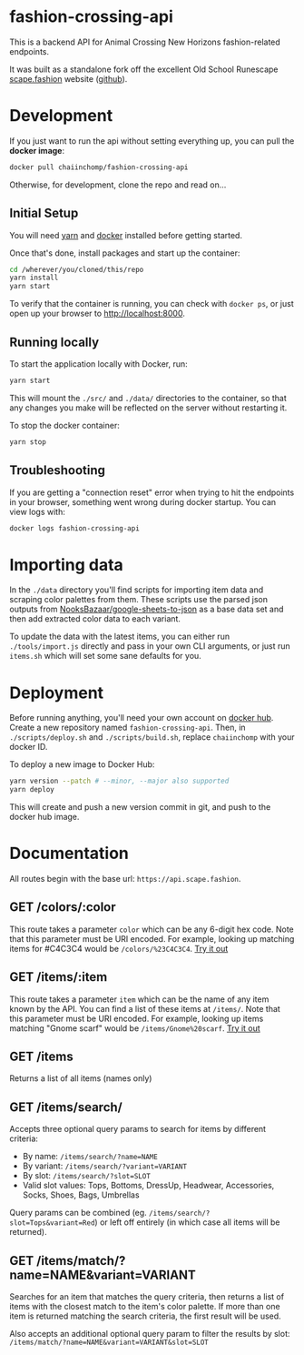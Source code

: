 # fashion-crossing-api

This is a backend API for Animal Crossing New Horizons fashion-related endpoints.

It was built as a standalone fork off the excellent Old School Runescape [scape.fashion](https://scape.fashion) website ([github](https://github.com/ncpierson/fashionscape-api)).

# Development

If you just want to run the api without setting everything up, you can pull the **docker image**:

```bash
docker pull chaiinchomp/fashion-crossing-api
```

Otherwise, for development, clone the repo and read on...

## Initial Setup

You will need [yarn](https://yarnpkg.com/getting-started/install) and [docker](https://www.docker.com/get-started) installed before getting started.

Once that's done, install packages and start up the container:

```bash
cd /wherever/you/cloned/this/repo
yarn install
yarn start
```

To verify that the container is running, you can check with `docker ps`, or just open up your browser to [http://localhost:8000](http://localhost:8000).

## Running locally

To start the application locally with Docker, run:

```bash
yarn start
```

This will mount the `./src/` and `./data/` directories to the container, so that any changes you make will be reflected
on the server without restarting it.

To stop the docker container:

```bash
yarn stop
```

## Troubleshooting

If you are getting a "connection reset" error when trying to hit the endpoints in your browser, something went wrong during docker startup. You can view logs with:

```bash
docker logs fashion-crossing-api
```

# Importing data

In the `./data` directory you'll find scripts for importing item data and scraping color palettes from them. These scripts use the parsed json outputs from [NooksBazaar/google-sheets-to-json](https://github.com/NooksBazaar/google-sheets-to-json) as a base data set and then add extracted color data to each variant.

To update the data with the latest items, you can either run `./tools/import.js` directly and pass in your own CLI arguments, or just run `items.sh` which will set some sane defaults for you.

# Deployment

Before running anything, you'll need your own account on [docker hub](https://hub.docker.com). Create a new repository named `fashion-crossing-api`. Then, in `./scripts/deploy.sh` and `./scripts/build.sh`, replace `chaiinchomp` with your docker ID.

To deploy a new image to Docker Hub:

```bash
yarn version --patch # --minor, --major also supported
yarn deploy
```

This will create and push a new version commit in git, and push to the docker hub image.

# Documentation

All routes begin with the base url: `https://api.scape.fashion`.

## GET /colors/:color

This route takes a parameter `color` which can be any 6-digit hex code. Note that this parameter must be URI encoded. For example, looking up matching items for #C4C3C4 would be `/colors/%23C4C3C4`. [Try it out](https://api.scape.fashion/colors/%23C3C4C3)

## GET /items/:item

This route takes a parameter `item` which can be the name of any item known by the API. You can find a list of these items at `/items/`. Note that this parameter must be URI encoded. For example, looking up items matching "Gnome scarf" would be `/items/Gnome%20scarf`. [Try it out](https://api.scape.fashion/items/Gnome%20scarf)

## GET /items

Returns a list of all items (names only)

## GET /items/search/

Accepts three optional query params to search for items by different criteria:
* By name: `/items/search/?name=NAME`
* By variant: `/items/search/?variant=VARIANT`
* By slot: `/items/search/?slot=SLOT`
 * Valid slot values: Tops, Bottoms, DressUp, Headwear, Accessories, Socks, Shoes, Bags, Umbrellas

Query params can be combined (eg. `/items/search/?slot=Tops&variant=Red`) or left off entirely (in which case all items will be returned).

## GET /items/match/?name=NAME&variant=VARIANT

Searches for an item that matches the query criteria, then returns a list of items with the closest match to the item's color palette. If more than one item is returned matching the search criteria, the first result will be used.

Also accepts an additional optional query param to filter the results by slot: `/items/match/?name=NAME&variant=VARIANT&slot=SLOT`
